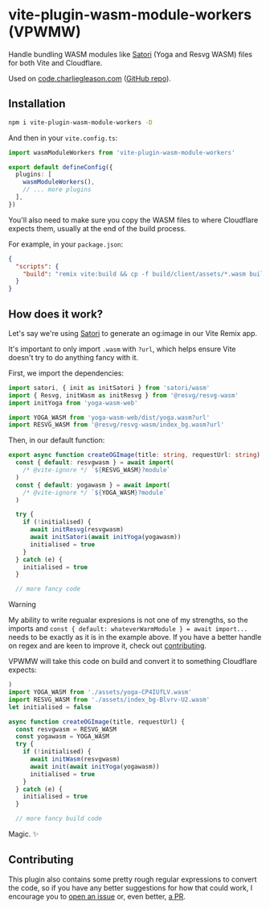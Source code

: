 # vite-plugin-wasm-module-workers (VPWMW)

Handle bundling WASM modules like [Satori](https://github.com/vercel/satori) (Yoga and Resvg WASM) files for both Vite and Cloudflare.

Used on [code.charliegleason.com](https://code.charliegleason.com) ([GitHub repo](https://github.com/superhighfives/code.charliegleason.com)).

## Installation

```bash
npm i vite-plugin-wasm-module-workers -D
```

And then in your `vite.config.ts`:
```ts
import wasmModuleWorkers from 'vite-plugin-wasm-module-workers'

export default defineConfig({
  plugins: [
    wasmModuleWorkers(),
    // ... more plugins
  ],
})
```

You'll also need to make sure you copy the WASM files to where Cloudflare expects them, usually at the end of the build process.

For example, in your `package.json`:

```json
{
  "scripts": {
    "build": "remix vite:build && cp -f build/client/assets/*.wasm build/server/assets"
  }
}
```


## How does it work?

Let's say we're using [Satori](https://github.com/vercel/satori) to generate an og:image in our Vite Remix app.

It's important to only import `.wasm` with `?url`, which helps ensure Vite doesn't try to do anything fancy with it.

First, we import the dependencies:

```ts
import satori, { init as initSatori } from 'satori/wasm'
import { Resvg, initWasm as initResvg } from '@resvg/resvg-wasm'
import initYoga from 'yoga-wasm-web'

import YOGA_WASM from 'yoga-wasm-web/dist/yoga.wasm?url'
import RESVG_WASM from '@resvg/resvg-wasm/index_bg.wasm?url'
```

Then, in our default function:

```ts
export async function createOGImage(title: string, requestUrl: string) {
  const { default: resvgwasm } = await import(
    /* @vite-ignore */ `${RESVG_WASM}?module`
  )
  const { default: yogawasm } = await import(
    /* @vite-ignore */ `${YOGA_WASM}?module`
  )

  try {
    if (!initialised) {
      await initResvg(resvgwasm)
      await initSatori(await initYoga(yogawasm))
      initialised = true
    }
  } catch (e) {
    initialised = true
  }

  // more fancy code
```

> [!WARNING]
> My ability to write regualar expresions is not one of my strengths, so the imports and `const { default: whateverWarmModule } = await import...` needs to be exactly as it is in the example above. If you have a better handle on regex and are keen to improve it, check out [contributing](#contributing).

VPWMW will take this code on build and convert it to something Cloudflare expects:

```ts
)
import YOGA_WASM from './assets/yoga-CP4IUfLV.wasm'
import RESVG_WASM from './assets/index_bg-Blvrv-U2.wasm'
let initialised = false

async function createOGImage(title, requestUrl) {
  const resvgwasm = RESVG_WASM
  const yogawasm = YOGA_WASM
  try {
    if (!initialised) {
      await initWasm(resvgwasm)
      await init(await initYoga(yogawasm))
      initialised = true
    }
  } catch (e) {
    initialised = true
  }

  // more fancy build code
```

Magic. ✨

## Contributing

This plugin also contains some pretty rough regular expressions to convert the code, so if you have any better suggestions for how that could work, I encourage you to [open an issue](https://github.com/superhighfives/vite-plugin-wasm-module-workers/issues) or, even better, [a PR](https://github.com/superhighfives/vite-plugin-wasm-module-workers/pulls/new).
